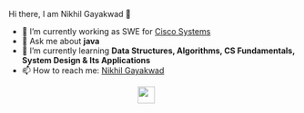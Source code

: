 <!--
**KushalVijay/nikhilgayakwad121** is a ✨ _special_ ✨ repository because its `README.md` (this file) appears on your GitHub profile.

Here are some ideas to get you started:

- 🔭 I’m currently working on ...
- 🌱 I’m currently learning ...
- 👯 I’m looking to collaborate on ...
- 🤔 I’m looking for help with ...
- 💬 Ask me about ...
- 📫 How to reach me: ...
- 😄 Pronouns: ...
- ⚡ Fun fact: ...
-->

<hi align="center">Hi there, I am Nikhil Gayakwad 👋</h1>

- 🔭 I’m currently working as SWE for <a href="https://www.microsoft.com/en-in/" target="_blank">Cisco Systems</a>
- 💬 Ask me about <strong>java </strong>
- 🌱 I’m currently learning <strong>Data Structures, Algorithms, CS Fundamentals, System Design & Its Applications </strong>
- 📫 How to reach me: <a href="https://www.linkedin.com/in/nikhilgayakwad121/" target="_blank">Nikhil Gayakwad</a>





<p align="center">
  <a href="https://www.linkedin.com/in/nikhilgayakwad121/" target="_blank"><img src="https://cdn.jsdelivr.net/npm/simple-icons@3.0.1/icons/linkedin.svg" height="30" width="30"></a>
&nbsp;&nbsp;&nbsp;&nbsp;
 </p>
